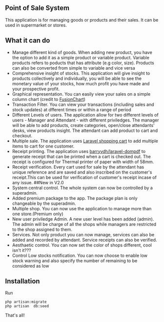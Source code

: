 ## Point of Sale System

This application is for managing goods or products and their sales. It can be used in supermarket or stores.

## What it can do

- Manage different kind of goods. When adding new product, you have the option to add it as a simple product or variable product. Variable products refers to poducts that has attribute (e.g color, size). Products can also be converted from simple to variable and vice versa
- Comprehensive insight of stocks. This application will give insight to products collectively and individually, you will be able to see the monetary value of your stocks, how much profit you have made and your prospective profit.
- Graphical representation. You can easily view your sales on a simple column chart (credit to [FusionChart](https://www.fusioncharts.com))
- Transaction Filter. You can view your transactions (including sales and stock updates) at dfferent times or within a range of period
- Different Levels of users. The application allow for two different levels of users - Manager and Attendant - with different priviledges. The manager will be able to add products, create categories, open/close attendants' desks, view products insight. The attendant can add product to cart and checkout.
- Multiple sale. The application uses [Laravel shopping cart](https://github.com/Crinsane/LaravelShoppingcart) to add multiple items to cart for one customer.
- Receipt printing. The application uses [barryvdh/laravel-dompdf](https://github.com/barryvdh/laravel-dompdf) to generate receipt that can be printed when a cart is checked out. The receipt is configured for Thermal printer of paper with width of 58mm.
- Receipt verification. Every cart used for sale by the attendant has unique reference and are saved and also inscribed on the customer's receipt.This can be used for verification of customer's receipt incase of any issue.
##New in V2.0
- System central control. The whole system can now be controlled by a superadmin.
- Added premium package to the app. The package plan is only changeable by  the superadmin.
- Multiple shop. You can now use the application to manage more than one store.(Premium only) 
- New user priviledge Admin. A new user level has been added (admin). The admin will be charge of all the shops while managers are restricted to the shop assigned to them.
- Services. Not only product you can now manage, services can also be added and recorded by attendant. Service receipts can also be verified.
- Aesthaetic control. You can now set the color of shops different, cool isn't it???
- Control Low stocks notification. You can now choose to enable low stock warning and also specify the number of remaining to be considered as low

## Installation
Run 
```
php artisan:migrate
php artisan  db:seed
```
That's all!